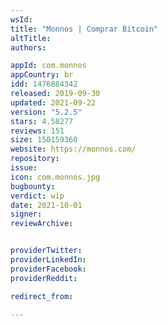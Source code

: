 ```yaml
---
wsId: 
title: "Monnos | Comprar Bitcoin"
altTitle: 
authors:

appId: com.monnos
appCountry: br
idd: 1476884342
released: 2019-09-30
updated: 2021-09-22
version: "5.2.5"
stars: 4.58277
reviews: 151
size: 150159360
website: https://monnos.com/
repository: 
issue: 
icon: com.monnos.jpg
bugbounty: 
verdict: wip
date: 2021-10-01
signer: 
reviewArchive:


providerTwitter: 
providerLinkedIn: 
providerFacebook: 
providerReddit: 

redirect_from:

---
```


